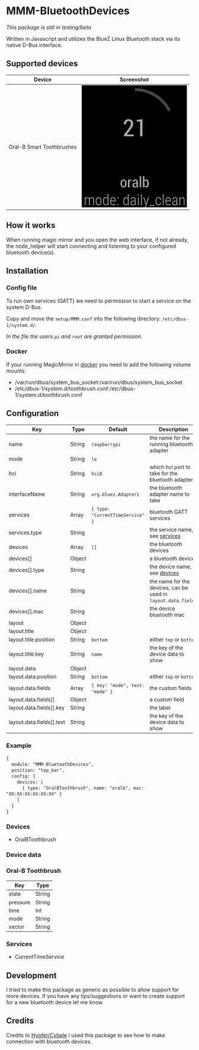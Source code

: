 # MMM-BluetoothDevices

*This package is still in testing/beta* 

Written in Javascript and utilizes the BlueZ Linux Bluetooth stack via its native D-Bus interface.

## Supported devices
| Device                    | Screenshot                                      |
| ---                       | ---                                             |
| Oral-B Smart Toothbrushes | ![Screenshot](/screenshots/oralbtoothbrush.png) |

## How it works
When running magic mirror and you open the web interface, if not already, the node_helper will start connecting and listening to your configured bluetooth device(s).

## Installation

### Config file
To run own services (GATT) we need to permission to start a service on the system D-Bus.

Copy and move the `setup/MMM.conf` into the following directory: `/etc/dbus-1/system.d/`.

*In the file the users `pi` and `root` are granted permission.*

### Docker
If your running MagicMirror in [docker](https://docs.magicmirror.builders/getting-started/installation.html#docker-image) you need to add the following volume mounts:
- /var/run/dbus/system_bus_socket:/var/run/dbus/system_bus_socket
- /etc/dbus-1/system.d/toothbrush.conf:/etc/dbus-1/system.d/toothbrush.conf

## Configuration

| Key                       | Type   | Default                          | Description                                                   |
| ---                       | ---    | ---                              | ---                                                           |
| name                      | String | `raspberrypi`                    | the name for the running bluetooth adapter                    |
| mode                      | String | `le`                             |                                                               |
| hci                       | String | `hci0`                           | which hci port to take for the bluetooth adapter              |
| interfaceName             | String | `org.bluez.Adapter1`             | the bluetooth adapter name to take                            |
| services                  | Array  | `{ type: "CurrentTimeService" }` | bluetooth GATT services                                       |
| services.type             | String |                                  | the service name, see [services](#services)                   |
| devices                   | Array  | `[]`                             | the bluetooth devices                                         |
| devices[]                 | Object |                                  | a bluetooth device                                            |
| devices[].type            | String |                                  | the device name, see [devices](#devices)                      |
| devices[].name            | String |                                  | the name for the devices, can be used in `layout.data.fields` |
| devices[].mac             | String |                                  | the device bluetooth mac                                      |
| layout                    | Object |                                  |                                                               |
| layout.title              | Object |                                  |                                                               |
| layout.title.position     | String | `bottom`                         | either `top` or `bottom`                                      |
| layout.title.key          | String | `name`                           | the key of the device data to show                            |
| layout.data               | Object |                                  |                                                               |
| layout.data.position      | String | `bottom`                         | either `top` or `bottom`                                      |
| layout.data.fields        | Array  | `{ key: "mode", text: "mode" }`  | the custom fields                                             |
| layout.data.fields[]      | Object |                                  | a custom field                                                |
| layout.data.fields[].key  | String |                                  | the label                                                     |
| layout.data.fields[].text | String |                                  | the key of the device data to show                            |

### Example
```
{
  module: "MMM-BluetoothDevices",
  position: "top_bar",
  config: {
    devices: [
      { type: "OralBToothbrush", name: "oralb", mac: "XX:XX:XX:XX:XX:XX" }
    ]
  }
}
```

### Devices
 - OralBToothbrush
 
### Device data

### Oral-B Toothbrush
| Key      | Type   |
| ---      | ---    |
| state    | String |
| pressure | String |
| time     | Int    |
| mode     | String |
| sector   | String |

### Services
 - CurrentTimeService

## Development
I tried to make this package as generic as possible to allow support for more devices.
If you have any tips/suggestions or want to create support for a new bluetooth device let me know.
 
## Credits
Credits to [Hypfer/Cybele](https://github.com/Hypfer/Cybele) I used this package to see how to make connection with bluetooth devices.
